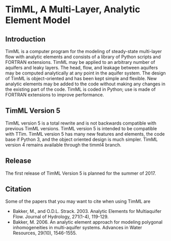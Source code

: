 # TimML, A Multi-Layer, Analytic Element Model

## Introduction

TimML is a computer program for the modeling of steady-state multi-layer flow with analytic elements
and consists of a library of Python scripts and FORTRAN extensions.
TimML may be applied to an arbitrary number of aquifers and leaky layers.
The head, flow, and leakage between aquifers may be computed analytically at any point in the aquifer system.
The design of TimML is object-oriented and has been kept simple and flexible.
New analytic elements may be added to the code without making any changes in the existing part of the code.
TimML is coded in Python; use is made of FORTRAN extensions to improve performance.

## TimML Version 5

TimML version 5 is a total rewrite and is not backwards compatible with previous TimML versions.
TimML version 5 is intended to be compatible with TTim.
TimML version 5 has many new features and elements, the code base if Python 3, and the object oriented design is much simpler.
TimML version 4 remains available through the timml4 branch.

## Release
The first release of TimML Version 5 is planned for the summer of 2017.

## Citation

Some of the papers that you may want to cite when using TimML are

* Bakker, M., and O.D.L. Strack. 2003. Analytic Elements for Multiaquifer Flow. Journal of Hydrology, 271(1-4), 119-129.
* Bakker, M. 2006. An analytic element approach for modeling polygonal inhomogeneities in multi-aquifer systems. Advances in Water Resources, 29(10), 1546-1555.